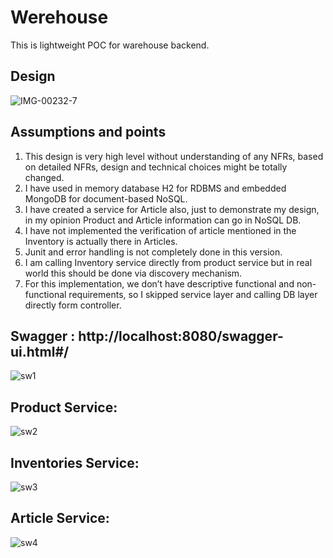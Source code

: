 # Werehouse
This is lightweight POC for warehouse backend.

## Design


![IMG-00232-7](https://user-images.githubusercontent.com/55003223/158695138-2750908f-640b-4c0a-bb59-ac33914c6b9b.jpg)


## Assumptions and points

1. This design is very high level without understanding of any NFRs, based on detailed NFRs, design and technical choices might be totally changed.
2. I have used in memory database H2 for RDBMS and embedded MongoDB for document-based NoSQL.
3. I have created a service for Article also, just to demonstrate my design, in my opinion Product and Article information can go in NoSQL DB.
4. I have not implemented the verification of article mentioned in the Inventory is actually there in Articles.
5. Junit and error handling is not completely done in this version.
6. I am calling Inventory service directly from product service but in real world this should be done via discovery mechanism.
7. For this implementation, we don’t have descriptive functional and non-functional requirements, so I skipped service layer and calling DB layer directly form controller.

## Swagger : http://localhost:8080/swagger-ui.html#/

![sw1](https://user-images.githubusercontent.com/55003223/158690046-f87f5b77-fa56-4bae-bb4e-ef3efec046fd.PNG)

## Product Service:

![sw2](https://user-images.githubusercontent.com/55003223/158690196-22dd7a4b-939d-4683-bbe8-b3a1dbbd5f8e.PNG)

## Inventories Service:

![sw3](https://user-images.githubusercontent.com/55003223/158690333-f6bf6fee-3f3e-45cb-954a-28d7f5683e89.PNG)

## Article Service:

![sw4](https://user-images.githubusercontent.com/55003223/158690555-c024c3c0-4886-404f-a12b-87632aded5eb.PNG)
